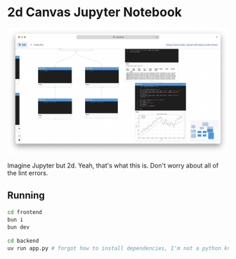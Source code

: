 # 2d Canvas Jupyter Notebook

![Screenshot](/screenshot.png)

Imagine Jupyter but 2d. Yeah, that's what this is. Don't worry about all of the
lint errors.

## Running

```bash
cd frontend
bun i
bun dev
```

```bash
cd backend
uv run app.py # forgot how to install dependencies, I'm not a python knower
```
